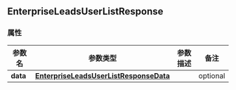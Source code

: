<a name="EnterpriseLeadsUserListResponse"></a>
## EnterpriseLeadsUserListResponse
### 属性
参数名 | 参数类型 | 参数描述 | 备注
------------ | ------------- | ------------- | -------------
**data** | [**EnterpriseLeadsUserListResponseData**](#EnterpriseLeadsUserListResponseData) |  |  optional

<markdown src="./EnterpriseLeadsUserListResponseData.md"/>

